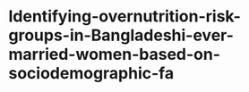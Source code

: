 # Identifying-overnutrition-risk-groups-in-Bangladeshi-ever-married-women-based-on-sociodemographic-fa
